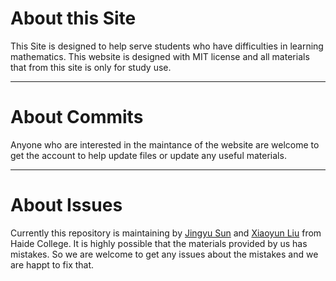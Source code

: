 # About this Site

This Site is designed to help serve students who have difficulties in learning mathematics. This website is designed with MIT license and all materials that from this site is only for study use.

---

# About Commits

Anyone who are interested in the maintance of the website are welcome to get the account to help update files or update any useful materials.

---

# About Issues

Currently this repository is maintaining by [Jingyu Sun](https://github.com/stonehfzs) and [Xiaoyun Liu](https://github.com/Xiaoyun-0922) from Haide College. It is highly possible that the materials provided by us has mistakes. So we are welcome to get any issues about the mistakes and we are happt to fix that.

